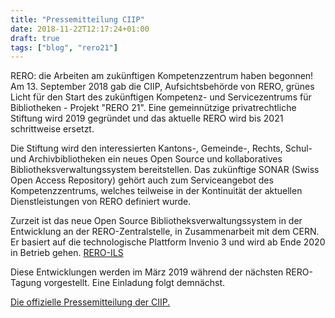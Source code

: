 ```yaml
---
title: "Pressemitteilung CIIP"
date: 2018-11-22T12:17:24+01:00
draft: true
tags: ["blog", "rero21"]
---
```


RERO: die Arbeiten am zukünftigen Kompetenzzentrum haben begonnen!
Am 13. September 2018 gab die CIIP, Aufsichtsbehörde von RERO, grünes Licht für den Start des zukünftigen Kompetenz- und Servicezentrums für Bibliotheken - Projekt "RERO 21". Eine gemeinnützige privatrechtliche Stiftung wird 2019 gegründet und das aktuelle RERO wird bis 2021 schrittweise ersetzt.

Die Stiftung wird den interessierten Kantons-, Gemeinde-, Rechts, Schul- und Archivbibliotheken ein neues Open Source und kollaboratives Bibliotheksverwaltungssystem bereitstellen. Das zukünftige SONAR (Swiss Open Access Repository) gehört auch zum Serviceangebot des Kompetenzzentrums, welches teilweise in der Kontinuität der aktuellen Dienstleistungen von RERO definiert wurde.

Zurzeit ist das neue Open Source Bibliotheksverwaltungssystem in der Entwicklung an der RERO-Zentralstelle, in Zusammenarbeit mit dem CERN. Er basiert auf die technologische Plattform Invenio 3 und wird ab Ende 2020 in Betrieb gehen. [RERO-ILS](https://ils.test.rero.ch)  

Diese Entwicklungen werden im März 2019 während der nächsten RERO-Tagung vorgestellt. Eine Einladung folgt demnächst.

[Die offizielle Pressemitteilung der CIIP.](https://www.rero.ch/pdfview.php?section=communique&filename=ciip_pressemitteilung.pdf)
